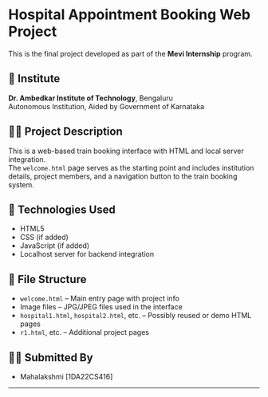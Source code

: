 # Hospital Appointment Booking Web Project

This is the final project developed as part of the **Mevi Internship** program.

## 🏫 Institute
**Dr. Ambedkar Institute of Technology**, Bengaluru  
Autonomous Institution, Aided by Government of Karnataka

## 👩‍💻 Project Description
This is a web-based train booking interface with HTML and local server integration.  
The `welcome.html` page serves as the starting point and includes institution details, project members, and a navigation button to the train booking system.

## 🚀 Technologies Used
- HTML5
- CSS (if added)
- JavaScript (if added)
- Localhost server for backend integration

## 📁 File Structure
- `welcome.html` – Main entry page with project info
- Image files – JPG/JPEG files used in the interface
- `hospital1.html`, `hospital2.html`, etc. – Possibly reused or demo HTML pages
- `r1.html`, etc. – Additional project pages

## 👩‍🎓 Submitted By
- Mahalakshmi [1DA22CS416]

---

